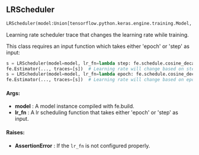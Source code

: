 ## LRScheduler
```python
LRScheduler(model:Union[tensorflow.python.keras.engine.training.Model, torch.nn.modules.module.Module], lr_fn:Callable[[int], float]) -> None
```
Learning rate scheduler trace that changes the learning rate while training.

This class requires an input function which takes either 'epoch' or 'step' as input:
```python
s = LRScheduler(model=model, lr_fn=lambda step: fe.schedule.cosine_decay(step, cycle_length=3750, init_lr=1e-3))
fe.Estimator(..., traces=[s])  # Learning rate will change based on step
s = LRScheduler(model=model, lr_fn=lambda epoch: fe.schedule.cosine_decay(epoch, cycle_length=3750, init_lr=1e-3))
fe.Estimator(..., traces=[s])  # Learning rate will change based on epoch
```


#### Args:

* **model** :  A model instance compiled with fe.build.
* **lr_fn** :  A lr scheduling function that takes either 'epoch' or 'step' as input.

#### Raises:

* **AssertionError** :  If the `lr_fn` is not configured properly.